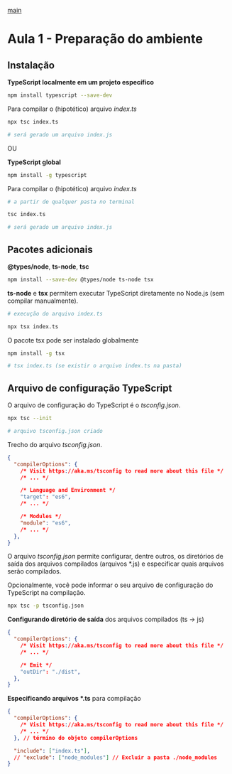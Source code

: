 [main](../../README.md)
# Aula 1 - Preparação do ambiente

## Instalação

**TypeScript localmente em um projeto específico**
```bash
npm install typescript --save-dev
```

Para compilar o (hipotético) arquivo *index.ts*
```bash
npx tsc index.ts

# será gerado um arquivo index.js
```

OU

**TypeScript global**
```bash
npm install -g typescript
```

Para compilar o (hipotético) arquivo *index.ts*
```bash
# a partir de qualquer pasta no terminal

tsc index.ts

# será gerado um arquivo index.js
```

## Pacotes adicionais
**@types/node**, **ts-node**, **tsc**
```bash
npm install --save-dev @types/node ts-node tsx
```
**ts-node** e **tsx** permitem executar TypeScript diretamente no Node.js (sem compilar manualmente).

```bash
# execução do arquivo index.ts

npx tsx index.ts
```

O pacote tsx pode ser instalado globalmente
```bash
npm install -g tsx

# tsx index.ts (se existir o arquivo index.ts na pasta)
```

## Arquivo de configuração TypeScript

O arquivo de configuração do TypeScript é o *tsconfig.json*.
```bash
npx tsc --init

# arquivo tsconfig.json criado
```

Trecho do arquivo *tsconfig.json*.
```json
{
  "compilerOptions": {
    /* Visit https://aka.ms/tsconfig to read more about this file */
    /* ... */

    /* Language and Environment */
    "target": "es6",
    /* ... */

    /* Modules */
    "module": "es6",
    /* ... */
  },
}
```
O arquivo *tsconfig.json* permite configurar, dentre outros, os diretórios de saída dos arquivos compilados (arquivos *.js) e especificar quais arquivos serão compilados.

Opcionalmente, você pode informar o seu arquivo de configuração do TypeScript na compilação.
```bash
npx tsc -p tsconfig.json
```

**Configurando diretório de saída** dos arquivos compilados (ts -> js)
```json
{
  "compilerOptions": {
    /* Visit https://aka.ms/tsconfig to read more about this file */
    /* ... */

    /* Emit */
    "outDir": "./dist",
  },
}
```

**Especificando arquivos \*.ts** para compilação
```json
{
  "compilerOptions": {
    /* Visit https://aka.ms/tsconfig to read more about this file */
    /* ... */
  }, // término do objeto compilerOptions

  "include": ["index.ts"],
  // "exclude": ["node_modules"] // Excluir a pasta ./node_modules
}
```